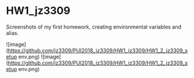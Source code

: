 # HW1_jz3309
Screenshots of my first homework, creating environmental variables and alias.

![image](https://github.com/jz3309/PUI2018_jz3309/HW1_jz3309/HW1_2_jz3309_setup env.png)
![image](https://github.com/jz3309/PUI2018_jz3309/HW1_jz3309/HW1_2_jz3309_setup env.png)
    
